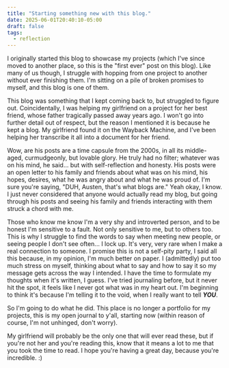 ```yaml
---
title: "Starting something new with this blog."
date: 2025-06-01T20:40:10-05:00
draft: false
tags:
  - reflection
---
```


I originally started this blog to showcase my projects (which I've since moved
to another place, so this is the "first ever" post on this blog). Like many of
us though, I struggle with hopping from one project to another without ever
finishing them. I'm sitting on a pile of broken promises to myself, and this
blog is one of them.

This blog was something that I kept coming back to, but struggled to figure out.
Coincidentally, I was helping my girlfriend on a project for her best friend,
whose father tragically passed away years ago. I won't go into further detail
out of respect, but the reason I mentioned it is because he kept a blog. My
girlfriend found it on the Wayback Machine, and I've been helping her transcribe
it all into a document for her friend.

Wow, are his posts are a time capsule from the 2000s, in all its middle-aged,
curmudgeonly, but lovable glory. He truly had no filter; whatever was on his
mind, he said... but with self-reflection and honesty. His posts were an open
letter to his family and friends about what was on his mind, his hopes, desires,
what he was angry about and what he was proud of. I'm sure you're saying, "DUH,
Austen, that's what blogs are." Yeah okay, I know. I just never considered that
anyone would actually read my blog, but going through his posts and seeing his
family and friends interacting with them struck a chord with me.

Those who know me know I'm a very shy and introverted person, and to be honest
I'm sensitive to a fault. Not only sensitive to me, but to others too. This is
why I struggle to find the words to say when meeting new people, or seeing
people I don't see often... I lock up. It's very, very rare when I make a real
connection to someone. I promise this is not a self-pity party, I said all this
because, in my opinion, I'm much better on paper. I (admittedly) put too much
stress on myself, thinking about what to say and how to say it so my message
gets across the way I intended. I have the time to formulate my thoughts when
it's written, I guess. I've tried journaling before, but it never hit the spot,
it feels like I never got what was in my heart out. I'm beginning to think it's
because I'm telling it to the void, when I really want to tell **_YOU_**.

So I'm going to do what he did. This place is no longer a portfolio for my
projects, this is my open journal to y'all, starting now (within reason of
course, I'm not unhinged, don't worry).

My girlfriend will probably be the only one that will ever read these, but if
you're not her and you're reading this, know that it means a lot to me that you
took the time to read. I hope you're having a great day, because you're
incredible. :)
